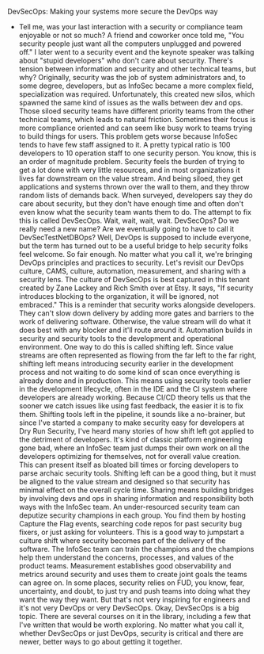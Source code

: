 DevSecOps: Making your systems more secure the DevOps way
- Tell me, was your last interaction with a security or compliance team enjoyable or not so much? A friend and coworker once told me, "You security people just want all the computers unplugged and powered off." I later went to a security event and the keynote speaker was talking about "stupid developers" who don't care about security. There's tension between information and security and other technical teams, but why? Originally, security was the job of system administrators and, to some degree, developers, but as InfoSec became a more complex field, specialization was required. Unfortunately, this created new silos, which spawned the same kind of issues as the walls between dev and ops. Those siloed security teams have different priority teams from the other technical teams, which leads to natural friction. Sometimes their focus is more compliance oriented and can seem like busy work to teams trying to build things for users. This problem gets worse because InfoSec tends to have few staff assigned to it. A pretty typical ratio is 100 developers to 10 operation staff to one security person. You know, this is an order of magnitude problem. Security feels the burden of trying to get a lot done with very little resources, and in most organizations it lives far downstream on the value stream. And being siloed, they get applications and systems thrown over the wall to them, and they throw random lists of demands back. When surveyed, developers say they do care about security, but they don't have enough time and often don't even know what the security team wants them to do. The attempt to fix this is called DevSecOps. Wait, wait, wait, wait. DevSecOps? Do we really need a new name? Are we eventually going to have to call it DevSecTestNetDBOps? Well, DevOps is supposed to include everyone, but the term has turned out to be a useful bridge to help security folks feel welcome. So fair enough. No matter what you call it, we're bringing DevOps principles and practices to security. Let's revisit our DevOps culture, CAMS, culture, automation, measurement, and sharing with a security lens. The culture of DevSecOps is best captured in this tenant created by Zane Lackey and Rich Smith over at Etsy. It says, "If security introduces blocking to the organization, it will be ignored, not embraced." This is a reminder that security works alongside developers. They can't slow down delivery by adding more gates and barriers to the work of delivering software. Otherwise, the value stream will do what it does best with any blocker and it'll route around it. Automation builds in security and security tools to the development and operational environment. One way to do this is called shifting left. Since value streams are often represented as flowing from the far left to the far right, shifting left means introducing security earlier in the development process and not waiting to do some kind of scan once everything is already done and in production. This means using security tools earlier in the development lifecycle, often in the IDE and the CI system where developers are already working. Because CI/CD theory tells us that the sooner we catch issues like using fast feedback, the easier it is to fix them. Shifting tools left in the pipeline, it sounds like a no-brainer, but since I've started a company to make security easy for developers at Dry Run Security, I've heard many stories of how shift left got applied to the detriment of developers. It's kind of classic platform engineering gone bad, where an InfoSec team just dumps their own work on all the developers optimizing for themselves, not for overall value creation. This can present itself as bloated bill times or forcing developers to parse archaic security tools. Shifting left can be a good thing, but it must be aligned to the value stream and designed so that security has minimal effect on the overall cycle time. Sharing means building bridges by involving devs and ops in sharing information and responsibility both ways with the InfoSec team. An under-resourced security team can deputize security champions in each group. You find them by hosting Capture the Flag events, searching code repos for past security bug fixers, or just asking for volunteers. This is a good way to jumpstart a culture shift where security becomes part of the delivery of the software. The InfoSec team can train the champions and the champions help them understand the concerns, processes, and values of the product teams. Measurement establishes good observability and metrics around security and uses them to create joint goals the teams can agree on. In some places, security relies on FUD, you know, fear, uncertainty, and doubt, to just try and push teams into doing what they want the way they want. But that's not very inspiring for engineers and it's not very DevOps or very DevSecOps. Okay, DevSecOps is a big topic. There are several courses on it in the library, including a few that I've written that would be worth exploring. No matter what you call it, whether DevSecOps or just DevOps, security is critical and there are newer, better ways to go about getting it together.